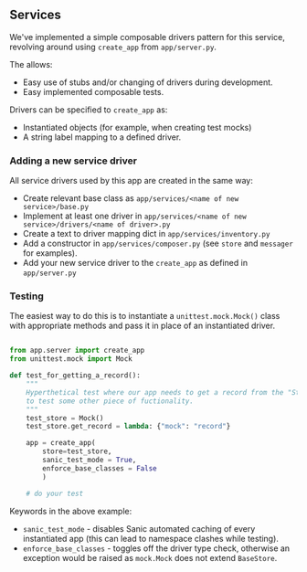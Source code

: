 
## Services

We've implemented a simple composable drivers pattern for this service, revolving around using `create_app` from `app/server.py`.

The allows:

* Easy use of stubs and/or changing of drivers during development.
* Easy implemented composable tests.

Drivers can be specified to `create_app` as:
* Instantiated objects (for example, when creating test mocks)
* A string label mapping to a defined driver.

### Adding a new service driver

All service drivers used by this app are created in the same way:

* Create relevant base class as `app/services/<name of new service>/base.py`
* Implement at least one driver in `app/services/<name of new service>/drivers/<name of driver>.py`
* Create a text to driver mapping dict in `app/services/inventory.py`
* Add a constructor in `app/services/composer.py` (see `store` and `messager` for examples).
* Add your new service driver to the `create_app` as defined in `app/server.py` 


### Testing

The easiest way to do this is to instantiate a `unittest.mock.Mock()` class with appropriate methods and pass it in place of an instantiated driver.

```python

from app.server import create_app
from unittest.mock import Mock

def test_for_getting_a_record():
    """
    Hyperthetical test where our app needs to get a record from the "Store"
    to test some other piece of fuctionality.
    """
    test_store = Mock()
    test_store.get_record = lambda: {"mock": "record"}

    app = create_app(
        store=test_store,
        sanic_test_mode = True,
        enforce_base_classes = False
        )

    # do your test

```

Keywords in the above example:

* `sanic_test_mode` - disables Sanic automated caching of every instantiated app (this can lead to namespace clashes while testing).  
* `enforce_base_classes` - toggles off the driver type check, otherwise an exception would be raised as `mock.Mock` does not extend `BaseStore`.